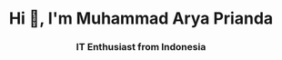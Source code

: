 
  <h1 align="center">Hi 👋, I'm Muhammad Arya Prianda</h1>
  <h3 align="center">IT Enthusiast from Indonesia</h3>

